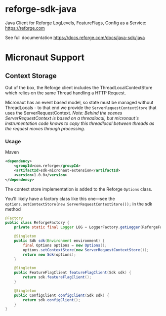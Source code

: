 # reforge-sdk-java
Java Client for Reforge LogLevels, FeatureFlags, Config as a Service: https://reforge.com

See full documentation https://docs.reforge.com/docs/java-sdk/java

# Micronaut Support

## Context Storage

Out of the box, the Reforge client includes the ThreadLocalContextStore which relies on the same Thread handling a HTTP Request.

Micronaut has an event based model, so state must be managed without ThreadLocals - to that end we provide the `ServerRequestContextStore` that uses the ServerRequestContext.
_Note: Behind the scenes ServerRequestContext is based on a threadlocal, but micronaut's instrumentation code knows to copy this threadlocal between threads as the request moves through processing._

### Usage

Maven

```xml
<dependency>
    <groupId>com.reforge</groupId>
    <artifactId>sdk-micronaut-extension</artifactId>
    <version>1.0.0</version>
</dependency>
```

The context store implementation is added to the Reforge `Options` class.

You'll likely have a factory class like this one—see the `options.setContextStore(new ServerRequestContextStore());` in the sdk method

```java
@Factory
public class ReforgeFactory {
    private static final Logger LOG = LoggerFactory.getLogger(ReforgeFactory.class);

    @Singleton
    public Sdk sdk(Environment environment) {
        final Options options = new Options();
        options.setContextStore(new ServerRequestContextStore());
        return new Sdk(options);
    }

    @Singleton
    public FeatureFlagClient featureFlagClient(Sdk sdk) {
        return sdk.featureFlagClient();
    }

    @Singleton
    public ConfigClient configClient(Sdk sdk) {
        return sdk.configClient();
    }
}
```

